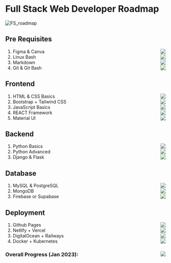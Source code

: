# Full Stack Web Developer Roadmap
![FS_roadmap](https://user-images.githubusercontent.com/84141920/211140799-fffc7f64-a183-46de-a3a8-7f2356993be9.png)

## Pre Requisites
1. Figma & Canva <img align="right" src="https://progress-bar.dev/15"/>
2. Linux Bash <img align="right" src="https://progress-bar.dev/35"/>
3. Markdown <img align="right" src="https://progress-bar.dev/50"/>
4. Git & Git Bash <img align="right" src="https://progress-bar.dev/60"/>

## Frontend
1. HTML & CSS Basics <img align="right" src="https://progress-bar.dev/85"/>
2. Bootstrap + Tailwind CSS <img align="right" src="https://progress-bar.dev/30"/>
3. JavaScript Basics <img align="right" src="https://progress-bar.dev/65"/>
4. REACT Framework <img align="right" src="https://progress-bar.dev/0"/>
5. Material UI <img align="right" src="https://progress-bar.dev/0"/>

## Backend 
1. Python Basics <img align="right" src="https://progress-bar.dev/75"/>
2. Python Advanced <img align="right" src="https://progress-bar.dev/0"/>
3. Django & Flask <img align="right" src="https://progress-bar.dev/50"/>

## Database
1. MySQL & PostgreSQL <img align="right" src="https://progress-bar.dev/60"/>
2. MongoDB <img align="right" src="https://progress-bar.dev/15"/>
3. Firebase or Supabase <img align="right" src="https://progress-bar.dev/0"/>

## Deployment 
1. Github Pages <img align="right" src="https://progress-bar.dev/50"/>
2. Netlify + Vercel <img align="right" src="https://progress-bar.dev/100"/>
3. DigitalOcean + Railways <img align="right" src="https://progress-bar.dev/0"/>
4. Docker + Kubernetes <img align="right" src="https://progress-bar.dev/0"/>

### Overall Progress (Jan 2023): <img align="right" src="https://progress-bar.dev/25"/>
